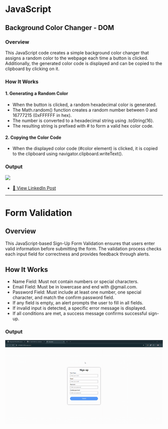 # JavaScript

## Background Color Changer - DOM

### Overview
<p>This JavaScript code creates a simple background color changer that assigns a random color to the webpage each time a button is clicked. Additionally, the generated color code is displayed and can be copied to the clipboard by clicking on it.</p>

### How It Works

#### 1. Generating a Random Color

- When the button is clicked, a random hexadecimal color is generated.
- The Math.random() function creates a random number between 0 and 16777215 (0xFFFFFF in hex).
- The number is converted to a hexadecimal string using .toString(16).
- The resulting string is prefixed with # to form a valid hex color code.

#### 2. Copying the Color Code

- When the displayed color code (#color element) is clicked, it is copied to the clipboard using navigator.clipboard.writeText().

### Output
<img src="https://github.com/BRajendra10/JS-Task/blob/ed633ce3c72cb18822ced8661e5cf0dd41a16f86/DOM/Background%20color%20changer/Background%20color%20changer.gif">

- [🔗 View LinkedIn Post](https://www.linkedin.com/feed/update/urn:li:activity:7309153498724499456/)
---

# Form Validation

## Overview
This JavaScript-based Sign-Up Form Validation ensures that users enter valid information before submitting the form. The validation process checks each input field for correctness and provides feedback through alerts.

## How It Works

- Name Field: Must not contain numbers or special characters.
- Email Field: Must be in lowercase and end with @gmail.com.
- Password Field: Must include at least one number, one special character, and match the confirm password field.
- If any field is empty, an alert prompts the user to fill in all fields.
- If invalid input is detected, a specific error message is displayed.
- If all conditions are met, a success message confirms successful sign-up.

### Output
<img src="https://github.com/BRajendra10/JS-Task/blob/714490a75560289db5e667ecbb2c61ea770fd9a9/DOM/Form%20validation/Form%20validation.gif">
